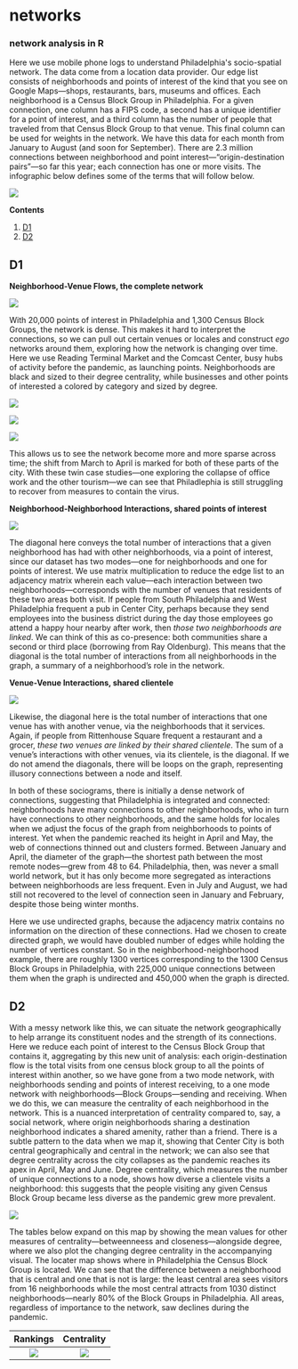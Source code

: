 # networks
### network analysis in R

Here we use mobile phone logs to understand Philadelphia's socio-spatial network. The data come from a location data provider. Our edge list consists of neighborhoods and points of interest of the kind that you see on Google Maps—shops, restaurants, bars, museums and offices. Each neighborhood is a Census Block Group in Philadelphia. For a given connection, one column has a FIPS code, a second has a unique identifier for a point of interest, and a third column has the number of people that traveled from that Census Block Group to that venue. This final column can be used for weights in the network. We have this data for each month from January to August (and soon for September). There are 2.3 million connections between neighborhood and point interest—“origin-destination pairs”—so far this year; each connection has one or more visits. The infographic below defines some of the terms that will follow below.  

![](viz/infographic.gif)

**Contents**

1. [D1](#D1)
2. [D2](#D2)

## D1

**Neighborhood-Venue Flows, the complete network**

![](viz/agg_graphopt.png)

With 20,000 points of interest in Philadelphia and 1,300 Census Block Groups, the network is dense. This makes it hard to interpret the connections, so we can pull out certain venues or locales and construct *ego* networks around them, exploring how the network is changing over time. Here we use Reading Terminal Market and the Comcast Center, busy hubs of activity before the pandemic, as launching points. Neighborhoods are black and sized to their degree centrality, while businesses and other points of interested a colored by category and sized by degree.

![](viz/cmap.png)

![](viz/poi_comcast.gif)

![](viz/poi_reading.gif)

This allows us to see the network become more and more sparse across time; the shift from March to April is marked for both of these parts of the city. With these twin case studies—one exploring the collapse of office work and the other tourism—we can see that Philadlephia is still struggling to recover from measures to contain the virus.

**Neighborhood-Neighborhood Interactions, shared points of interest**

![](viz/mode_one.gif)

The diagonal here conveys the total number of interactions that a given neighborhood has had with other neighborhoods, via a point of interest, since our dataset has two modes—one for neighborhoods and one for points of interest. We use matrix multiplication to reduce the edge list to an adjacency matrix wherein each value—each interaction between two neighborhoods—corresponds with the number of venues that residents of these two areas both visit. If people from South Philadelphia and West Philadelphia frequent a pub in Center City, perhaps because they send employees into the business district during the day those employees go attend a happy hour nearby after work, then *those two neighborhoods are linked*. We can think of this as co-presence: both communities share a second or third place (borrowing from Ray Oldenburg). This means that the diagonal is the total number of interactions from all neighborhoods in the graph, a summary of a neighborhood’s role in the network.  

**Venue-Venue Interactions, shared clientele**

![](viz/mode_two.gif)

Likewise, the diagonal here is the total number of interactions that one venue has with another venue, via the neighborhoods that it services. Again, if people from Rittenhouse Square frequent a restaurant and a grocer, *these two venues are linked by their shared clientele*. The sum of a venue’s interactions with other venues, via its clientele, is the diagonal. If we do not amend the diagonals, there will be loops on the graph, representing illusory connections between a node and itself.  

In both of these sociograms, there is initially a dense network of connections, suggesting that Philadelphia is integrated and connected: neighborhoods have many connections to other neighborhoods, who in turn have connections to other neighborhoods, and the same holds for locales when we adjust the focus of the graph from neighborhoods to points of interest. Yet when the pandemic reached its height in April and May, the web of connections thinned out and clusters formed. Between January and April, the diameter of the graph—the shortest path between the most remote nodes—grew from 48 to 64. Philadelphia, then, was never a small world network, but it has only become more segregated as interactions between neighborhoods are less frequent. Even in July and August, we had still not recovered to the level of connection seen in January and February, despite those being winter months.

Here we use undirected graphs, because the adjacency matrix contains no information on the direction of these connections. Had we chosen to create directed graph, we would have doubled number of edges while holding the number of vertices constant. So in the neighborhood-neighborhood example, there are roughly 1300 vertices corresponding to the 1300 Census Block Groups in Philadelphia, with 225,000 unique connections between them when the graph is undirected and 450,000 when the graph is directed.        

## D2

With a messy network like this, we can situate the network geographically to help arrange its constituent nodes and the strength of its connections. Here we reduce each point of interest to the Census Block Group that contains it, aggregating by this new unit of analysis: each origin-destination flow is the total visits from one census block group to all the points of interest within another, so we have gone from a two mode network, with neighborhoods sending and points of interest receiving, to a one mode network with neighborhoods—Block Groups—sending and receiving. When we do this, we can measure the centrality of each neighborhood in the network. This is a nuanced interpretation of centrality compared to, say, a social network, where origin neighborhoods sharing a destination neighborhood indicates a shared amenity, rather than a friend. There is a subtle pattern to the data when we map it, showing that Center City is both central geographically and central in the network; we can also see that degree centrality across the city collapses as the pandemic reaches its apex in April, May and June. Degree centrality, which measures the number of unique connections to a node, shows how diverse a clientele visits a neighborhood: this suggests that the people visiting any given Census Block Group became less diverse as the pandemic grew more prevalent.     

![](viz/degri.gif)

The tables below expand on this map by showing the mean values for other measures of centrality—betweenneess and closeness—alongside degree, where we also plot the changing degree centrality in the accompanying visual. The locater map shows where in Philadelphia the Census Block Group is located. We can see that the difference between a neighborhood that is central and one that is not is large: the least central area sees visitors from 16 neighborhoods while the most central attracts from 1030 distinct neighborhoods—nearly 80% of the Block Groups in Philadelphia. All areas, regardless of importance to the network, saw declines during the pandemic. 

Rankings             |  Centrality
:-------------------------:|:-------------------------:
![](viz/best.png)|![](viz/worst.png)
